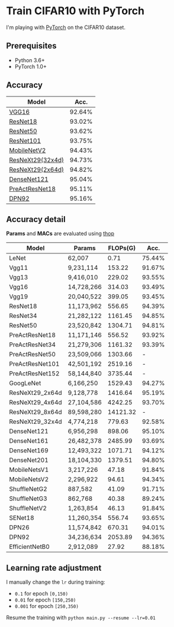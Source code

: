 # Train CIFAR10 with PyTorch

I'm playing with [PyTorch](http://pytorch.org/) on the CIFAR10 dataset.

## Prerequisites

- Python 3.6+
- PyTorch 1.0+

## Accuracy

| Model                                                | Acc.   |
| ---------------------------------------------------- | ------ |
| [VGG16](https://arxiv.org/abs/1409.1556)             | 92.64% |
| [ResNet18](https://arxiv.org/abs/1512.03385)         | 93.02% |
| [ResNet50](https://arxiv.org/abs/1512.03385)         | 93.62% |
| [ResNet101](https://arxiv.org/abs/1512.03385)        | 93.75% |
| [MobileNetV2](https://arxiv.org/abs/1801.04381)      | 94.43% |
| [ResNeXt29(32x4d)](https://arxiv.org/abs/1611.05431) | 94.73% |
| [ResNeXt29(2x64d)](https://arxiv.org/abs/1611.05431) | 94.82% |
| [DenseNet121](https://arxiv.org/abs/1608.06993)      | 95.04% |
| [PreActResNet18](https://arxiv.org/abs/1603.05027)   | 95.11% |
| [DPN92](https://arxiv.org/abs/1707.01629)            | 95.16% |

## Accuracy detail

**Params** and **MACs** are evaluated using [thop](https://github.com/Lyken17/pytorch-OpCounter)

| Model           | Params     | FLOPs(G) | Acc.   |
| --------------- | ---------- | -------- | ------ |
| LeNet           | 62,007     | 0.71     | 75.44% |
| Vgg11           | 9,231,114  | 153.22   | 91.67% |
| Vgg13           | 9,416,010  | 229.02   | 93.55% |
| Vgg16           | 14,728,266 | 314.03   | 93.49% |
| Vgg19           | 20,040,522 | 399.05   | 93.45% |
| ResNet18        | 11,173,962 | 556.65   | 94.39% |
| ResNet34        | 21,282,122 | 1161.45  | 94.85% |
| ResNet50        | 23,520,842 | 1304.71  | 94.81% |
| PreActResNet18  | 11,171,146 | 556.52   | 93.92% |
| PreActResNet34  | 21,279,306 | 1161.32  | 93.39% |
| PreActResNet50  | 23,509,066 | 1303.66  | -      |
| PreActResNet101 | 42,501,192 | 2519.16  | -      |
| PreActResNet152 | 58,144,840 | 3735.44  | -      |
| GoogLeNet       | 6,166,250  | 1529.43  | 94.27% |
| ResNeXt29_2x64d | 9,128,778  | 1416.64  | 95.19% |
| ResNeXt29_4x64d | 27,104,586 | 4242.25  | 93.70% |
| ResNeXt29_8x64d | 89,598,280 | 14121.32 | -      |
| ResNeXt29_32x4d | 4,774,218  | 779.63   | 92.58% |
| DenseNet121     | 6,956,298  | 898.06   | 95.10% |
| DenseNet161     | 26,482,378 | 2485.99  | 93.69% |
| DenseNet169     | 12,493,322 | 1071.71  | 94.12% |
| DenseNet201     | 18,104,330 | 1379.51  | 94.80% |
| MobileNetsV1    | 3,217,226  | 47.18    | 91.84% |
| MobileNetsV2    | 2,296,922  | 94.61    | 94.34% |
| ShuffleNetG2    | 887,582    | 41.09    | 91.71% |
| ShuffleNetG3    | 862,768    | 40.38    | 89.24% |
| ShuffleNetV2    | 1,263,854  | 46.13    | 91.84% |
| SENet18         | 11,260,354 | 556.74   | 93.65% |
| DPN26           | 11,574,842 | 670.31   | 94.01% |
| DPN92           | 34,236,634 | 2053.89  | 94.36% |
| EfficientNetB0  | 2,912,089  | 27.92    | 88.18% |

## Learning rate adjustment

I manually change the `lr` during training:

- `0.1` for epoch `[0,150)`
- `0.01` for epoch `[150,250)`
- `0.001` for epoch `[250,350)`

Resume the training with `python main.py --resume --lr=0.01`

